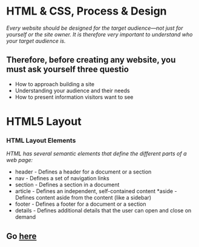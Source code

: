 # HTML & CSS, Process & Design
*Every website should be designed for the target audience—not just for yourself or the site owner. It is therefore very important to understand who your target audience is.*

## Therefore, before creating any website, you must ask yourself three questio
* How to approach building a site
* Understanding your audience and their needs
* How to present information visitors want to see

# HTML5 Layout
### HTML Layout Elements
*HTML has several semantic elements that define the different parts of a web page:*
* header - Defines a header for a document or a section
* nav - Defines a set of navigation links
* section - Defines a section in a document
* article - Defines an independent, self-contained content
*aside - Defines content aside from the content (like a sidebar)
* footer - Defines a footer for a document or a section
* details - Defines additional details that the user can open and close on demand

## Go  [here](https://raya33.github.io/102r/)
